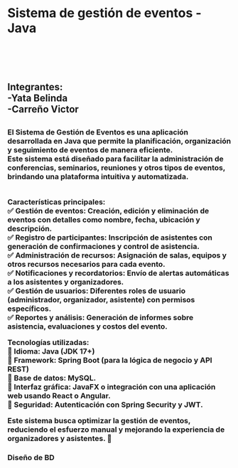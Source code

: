 
<h1> Sistema de gestión de eventos - Java  <h1> <br> 
<h2>Integrantes: <br>
-Yata Belinda <br>
-Carreño Victor<h2> 
<h3> El Sistema de Gestión de Eventos es una aplicación desarrollada en Java que permite la planificación, organización y seguimiento de eventos de manera eficiente. <br>
  Este sistema está diseñado para facilitar la administración de conferencias, seminarios, reuniones y otros tipos de eventos, brindando una plataforma intuitiva y automatizada.<br><br>
  
Características principales:<br>
✅ Gestión de eventos: Creación, edición y eliminación de eventos con detalles como nombre, fecha, ubicación y descripción.<br>
✅ Registro de participantes: Inscripción de asistentes con generación de confirmaciones y control de asistencia.<br>
✅ Administración de recursos: Asignación de salas, equipos y otros recursos necesarios para cada evento.<br>
✅ Notificaciones y recordatorios: Envío de alertas automáticas a los asistentes y organizadores.<br>
✅ Gestión de usuarios: Diferentes roles de usuario (administrador, organizador, asistente) con permisos específicos.<br>
✅ Reportes y análisis: Generación de informes sobre asistencia, evaluaciones y costos del evento.<br>
  
Tecnologías utilizadas:<br>
🔹 Idioma: Java (JDK 17+)<br>
🔹 Framework: Spring Boot (para la lógica de negocio y API REST)<br>
​​🔹 Base de datos: MySQL. <br>
🔹 Interfaz gráfica: JavaFX o integración con una aplicación web usando React o Angular. <br>
🔹 Seguridad: Autenticación con Spring Security y JWT. <br>

Este sistema busca optimizar la gestión de eventos, reduciendo el esfuerzo manual y mejorando la experiencia de organizadores y asistentes. 🚀 <h3>

Diseño de BD 
